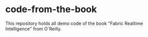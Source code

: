 # code-from-the-book
This repository holds all demo code of the book "Fabric Realtime Intelligence" from O`Reilly.
